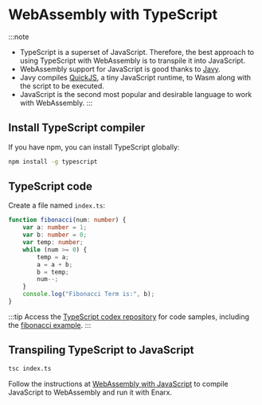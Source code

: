 # WebAssembly with TypeScript

:::note
* TypeScript is a superset of JavaScript. Therefore, the best approach to using TypeScript with WebAssembly is to transpile it into JavaScript.
* WebAssembly support for JavaScript is good thanks to [Javy](https://github.com/Shopify/javy).
* Javy compiles [QuickJS](https://bellard.org/quickjs/), a tiny JavaScript runtime, to Wasm along with the script to be executed. 
* JavaScript is the second most popular and desirable language to work with WebAssembly.
:::

## Install TypeScript compiler 

If you have npm, you can install TypeScript globally:

```bash
npm install -g typescript
```

## TypeScript code

Create a file named `index.ts`:

```typescript
function fibonacci(num: number) {
    var a: number = 1;
    var b: number = 0;
    var temp: number;
    while (num >= 0) {
        temp = a;
        a = a + b;
        b = temp;
        num--;
    }
    console.log("Fibonacci Term is:", b);
}
```
:::tip
Access the [TypeScript codex repository](https://github.com/enarx/codex/tree/main/examples/typescript) for code samples, including the [fibonacci example](https://github.com/enarx/codex/tree/main/demos/fibonacci/typescript).
:::

## Transpiling TypeScript to JavaScript

```bash
tsc index.ts
```

Follow the instructions at [WebAssembly with JavaScript](JavaScript) to compile JavaScript to WebAssembly and run it with Enarx.